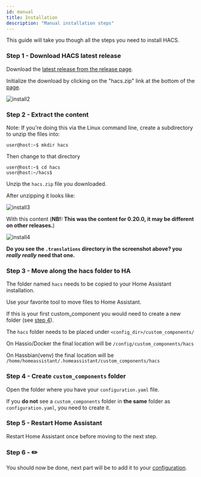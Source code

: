 ```yaml
---
id: manual
title: Installation
description: "Manual installation steps"
---
```


This guide will take you though all the steps you need to install HACS.

### Step 1 - Download HACS latest release

Download the [latest release from the release page](https://github.com/custom-components/hacs/releases/latest).

Initialize the download by clicking on the "hacs.zip" link at the bottom of the [page](https://github.com/custom-components/hacs/releases/latest).

![install2](/img/install2.png)

### Step 2 - Extract the content

Note: If you're doing this via the Linux command line, create a subdirectory to unzip the files into:
```
user@host:~$ mkdir hacs
```
Then change to that directory
```
user@host:~$ cd hacs
user@host:~/hacs$ 
```
Unzip the `hacs.zip` file you downloaded.

After unzipping it looks like:

![install3](/img/install3.png)

With this content (**NB!: This was the content for 0.20.0, it may be different on other releases.**)

![install4](/img/install4.png)

**Do you see the `.translations` directory in the screenshot above? you _really really_ need that one.**

### Step 3 - Move along the hacs folder to HA

The folder named `hacs` needs to be copied to your Home Assistant installation.

Use your favorite tool to move files to Home Assistant.

If this is your first custom_component you would need to create a new folder (see [step 4](#step-4---create-custom_components-folder)).

The `hacs` folder needs to be placed under `<config_dir>/custom_components/`

On Hassio/Docker the final location will be `/config/custom_components/hacs`

On Hassbian(venv) the final location will be `/home/homeassistant/.homeassistant/custom_components/hacs`

### Step 4 - Create `custom_components` folder

Open the folder where you have your `configuration.yaml` file.

If you **do not** see a `custom_components` folder in **the same** folder as `configuration.yaml`, you need to create it.

### Step 5 - Restart Home Assistant

Restart Home Assistant once before moving to the next step.

### Step 6 - ✏️

You should now be done, next part will be to add it to your [configuration](configuration/start.md).
